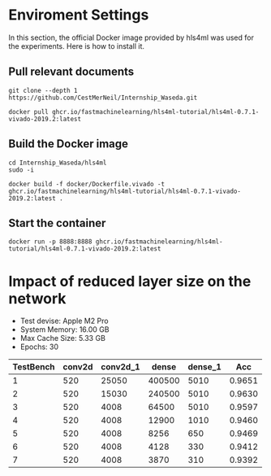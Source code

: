 # Enviroment Settings

In this section, the official Docker image provided by hls4ml was used for the experiments. Here is how to install it.

## Pull relevant documents


```
git clone --depth 1 https://github.com/CestMerNeil/Internship_Waseda.git
```

```
docker pull ghcr.io/fastmachinelearning/hls4ml-tutorial/hls4ml-0.7.1-vivado-2019.2:latest
```

## Build the Docker image

```
cd Internship_Waseda/hls4ml
sudo -i
```
```
docker build -f docker/Dockerfile.vivado -t ghcr.io/fastmachinelearning/hls4ml-tutorial/hls4ml-0.7.1-vivado-2019.2:latest .
```

## Start the container

```
docker run -p 8888:8888 ghcr.io/fastmachinelearning/hls4ml-tutorial/hls4ml-0.7.1-vivado-2019.2:latest
```

# Impact of reduced layer size on the network

- Test devise: Apple M2 Pro
- System Memory: 16.00 GB
- Max Cache Size: 5.33 GB
- Epochs: 30

| TestBench| conv2d | conv2d_1 | dense | dense_1 | Acc |
|---------|---------|---------|---------|---------|---------|
|1|520|25050|400500|5010|0.9651|
|2|520|15030|240500|5010|0.9630|
|3|520|4008|64500|5010|0.9597|
|4|520|4008|12900|1010|0.9460|
|5|520|4008|8256|650|0.9469|
|6|520|4008|4128|330|0.9412|
|7|520|4008|3870|310|0.9392|
